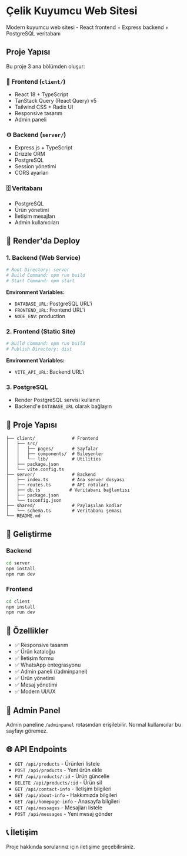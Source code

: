 # Çelik Kuyumcu Web Sitesi

Modern kuyumcu web sitesi - React frontend + Express backend + PostgreSQL veritabanı

## Proje Yapısı

Bu proje 3 ana bölümden oluşur:

### 🎨 Frontend (`client/`)
- React 18 + TypeScript
- TanStack Query (React Query) v5
- Tailwind CSS + Radix UI
- Responsive tasarım
- Admin paneli

### ⚙️ Backend (`server/`)
- Express.js + TypeScript
- Drizzle ORM
- PostgreSQL
- Session yönetimi
- CORS ayarları

### 🗄️ Veritabanı
- PostgreSQL
- Ürün yönetimi
- İletişim mesajları
- Admin kullanıcıları

## 🚀 Render'da Deploy

### 1. Backend (Web Service)
```bash
# Root Directory: server
# Build Command: npm run build
# Start Command: npm start
```

**Environment Variables:**
- `DATABASE_URL`: PostgreSQL URL'i
- `FRONTEND_URL`: Frontend URL'i
- `NODE_ENV`: production

### 2. Frontend (Static Site)
```bash
# Build Command: npm run build
# Publish Directory: dist
```

**Environment Variables:**
- `VITE_API_URL`: Backend URL'i

### 3. PostgreSQL
- Render PostgreSQL servisi kullanın
- Backend'e `DATABASE_URL` olarak bağlayın

## 📁 Proje Yapısı

```
├── client/              # Frontend
│   ├── src/
│   │   ├── pages/       # Sayfalar
│   │   ├── components/  # Bileşenler
│   │   └── lib/         # Utilities
│   ├── package.json
│   └── vite.config.ts
├── server/              # Backend
│   ├── index.ts         # Ana server dosyası
│   ├── routes.ts        # API rotaları
│   ├── db.ts           # Veritabanı bağlantısı
│   ├── package.json
│   └── tsconfig.json
├── shared/              # Paylaşılan kodlar
│   └── schema.ts        # Veritabanı şeması
└── README.md
```

## 🔧 Geliştirme

### Backend
```bash
cd server
npm install
npm run dev
```

### Frontend
```bash
cd client
npm install
npm run dev
```

## 📱 Özellikler

- ✅ Responsive tasarım
- ✅ Ürün kataloğu
- ✅ İletişim formu
- ✅ WhatsApp entegrasyonu
- ✅ Admin paneli (/adminpanel)
- ✅ Ürün yönetimi
- ✅ Mesaj yönetimi
- ✅ Modern UI/UX

## 🔐 Admin Panel

Admin paneline `/adminpanel` rotasından erişilebilir. Normal kullanıcılar bu sayfayı göremez.

## 🌐 API Endpoints

- `GET /api/products` - Ürünleri listele
- `POST /api/products` - Yeni ürün ekle
- `PUT /api/products/:id` - Ürün güncelle
- `DELETE /api/products/:id` - Ürün sil
- `GET /api/contact-info` - İletişim bilgileri
- `GET /api/about-info` - Hakkımızda bilgileri
- `GET /api/homepage-info` - Anasayfa bilgileri
- `GET /api/messages` - Mesajları listele
- `POST /api/messages` - Yeni mesaj gönder

## 📞 İletişim

Proje hakkında sorularınız için iletişime geçebilirsiniz.